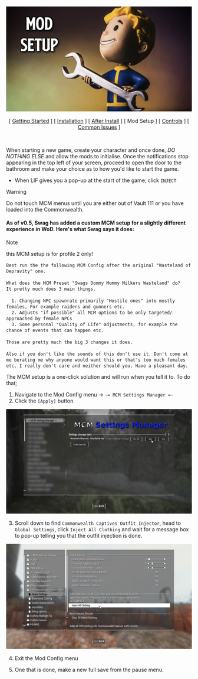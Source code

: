 ![Mod Setup](img/headers/ModSetup.png)

<p align="center">
[ <a href="https://github.com/iAmMe27/WoD/blob/main/README.md">Getting Started</a> ]
[ <a href="https://github.com/iAmMe27/WoD/blob/main/Installation.md">Installation</a> ]
[ <a href="https://github.com/iAmMe27/WoD/blob/main/PostInstall.md">After Install</a> ]
[ Mod Setup ]
[ <a href="https://github.com/iAmMe27/WoD/blob/main/Controls.md">Controls</a> ]
[ <a href="https://github.com/iAmMe27/WoD/blob/main/CommonIssues.md">Common Issues</a> ] 
</p>

&nbsp;

When starting a new game, create your character and once done, *DO NOTHING ELSE* and allow the mods to initialise. Once the notifications stop appearing in the top left of your screen, proceed to open the door to the bathroom and make your choice as to how you'd like to start the game. 
  
* When LIF gives you a pop-up at the start of the game, click `INJECT`
  
> [!WARNING]
> Do not touch MCM menus until you are either out of Vault 111 or you have loaded into the Commonwealth.

#### As of v0.5, Swag has added a custom MCM setup for a slightly different experience in WoD. Here's what Swag says it does:

> [!NOTE]
> this MCM setup is for profile 2 only!

```
Best run the the following MCM Config after the original "Wasteland of Depravity" one.

What does the MCM Preset "Swags Dommy Mommy Milkers Wasteland" do?
It pretty much does 3 main things.

  1. Changing NPC spawnrate primarily "Hostile ones" into mostly females, For example raiders and gunners etc.
  2. Adjusts "if possible" all MCM options to be only targeted/ approached by female NPCs
  3. Some personal "Quality of Life" adjustments, for example the chance of events that can happen etc.

Those are pretty much the big 3 changes it does.

Also if you don't like the sounds of this don't use it. Don't come at me berating me why anyone would want this or that's too much females etc. I really don't care and neither should you. Have a pleasant day.
```

The MCM setup is a one-click solution and will run when you tell it to. To do that;

1. Navigate to the Mod Config menu -> `-= MCM Settings Manager =-`
2. Click the `[Apply]` button.

![MCM](img/MCMSettings.jpg)

3. Scroll down to find `Commonwealth Captives Outfit Injector`, head to `Global Settings`, click `Inject All Clothing` and wait for a message box to pop-up telling you that the outfit injection is done.

![CCOI](img/CCOIMCM.jpg)

4. Exit the Mod Config menu

5. One that is done, make a new full save from the pause menu.